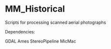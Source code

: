 # MM_Historical
Scripts for processing scanned aerial photographs 

Dependencies:

GDAL
Ames StereoPipeline
MicMac
